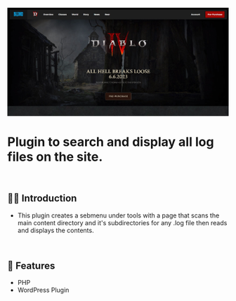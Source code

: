 ![](https://github.com/Matthewpco/WP-Theme-Diablo-Storefront/blob/main/d4s-landing.jpg)

# Plugin to search and display all log files on the site.

<br>

## 🙋‍♂️ Introduction

- This plugin creates a sebmenu under tools with a page that scans the main content directory and it's subdirectories for any .log file then reads and displays the contents.

<br>

## 📜 Features

- PHP
- WordPress Plugin
